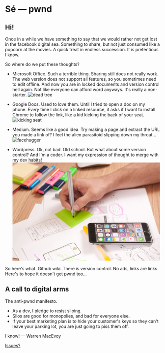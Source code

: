 # Sé — pwnd

## Hi!

Once in a while we have something to say that we would rather not get lost in the facebook digital sea.  Something to share, but not just consumed like a popcorn at the movies.  A quick treat in endless succession.  It is pretentious I know.

So where do we put these thoughts?  

* Microsoft Office.  Such a terrible thing.  Sharing still does not really work.  The web version does not support all features, so you sometimes need to edit offline.  And now you are in locked documents and version control hell again.  Not like everyone can afford word anyways.  It's really a non-starter. ![dead tree](https://upload.wikimedia.org/wikipedia/commons/7/7c/Dead_tree%2C_Old_South_Road%2C_Breadalbane%2C_NSW.jpg)

* Google Docs.  Used to love them.  Until I tried to open a doc on my phone.  *Every* time I click on a linked resource, it asks if I want to install Chrome to follow the link, like a kid kicking the back of your seat. ![kicking seat](https://20843-presscdn-pagely.netdna-ssl.com/wp-content/uploads/2013/08/kicking_seat.jpg)

* Medium.  Seems like a good idea.  Try making a page and extract the URL you made a link of?  I feel the alien parasitoid slipping down my throat... ![facehugger](https://upload.wikimedia.org/wikipedia/en/b/bb/Alien-The_Facehugger.png)

* Wordpress.  Ok, not bad.  Old school.  But what about some version control?  And I'm a coder.  I want my expression of thought to merge with my dev habits!
![dev pen](pwnd-etc/pexels-photo-262585.jpeg)

So here's what.  Github wiki.  There is version control.  No ads, links are links.  Here's to hope it doesn't get pwnd too...

## A call to digital arms

The anti-pwnd manifesto.

* As a dev, I pledge to resist siloing.
* Silos are good for monopolies, and bad for everyone else.
* If your best marketing plan is to hide your customer's keys so they can't leave your parking lot, you are just going to piss them off.

I know! — Warren MacEvoy

[Issues?](https://github.com/wmacevoy/wmacevoy.github.io/issues/1)
